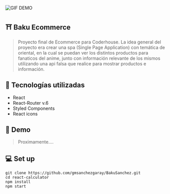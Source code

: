 ![GIF DEMO](blank:#https://drive.google.com/file/d/1yR1dotRPSU6wE4D-ECG-ewj9Bac_rM9Q/view?usp=sharing)

## ⛩ Baku Ecommerce

> Proyecto final de Ecommerce para Coderhouse. La idea general del proyecto era crear una spa (Single Page Application) con temática de oriental, en la cual se puedan ver los distintos productos para fanaticos del anime, junto con información relevante de los mismos utilizando una api falsa que realice para mostrar productos e información.

## 📑 Tecnologías utilizadas

- React
- React-Router v.6
- Styled Components
- React icons

>

## 🚀 Demo

> Proximamente....

## 💻 Set up

```
git clone https://github.com/gmsanchezgaray/BakuSanchez.git
cd react-calculator
npm install
npm start
```
